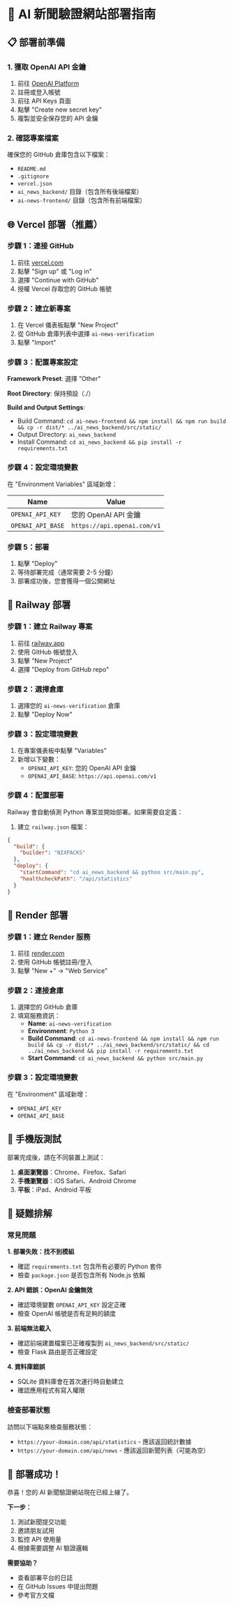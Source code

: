 # 🚀 AI 新聞驗證網站部署指南

## 📋 部署前準備

### 1. 獲取 OpenAI API 金鑰

1. 前往 [OpenAI Platform](https://platform.openai.com)
2. 註冊或登入帳號
3. 前往 API Keys 頁面
4. 點擊 "Create new secret key"
5. 複製並安全保存您的 API 金鑰

### 2. 確認專案檔案

確保您的 GitHub 倉庫包含以下檔案：
- `README.md`
- `.gitignore`
- `vercel.json`
- `ai_news_backend/` 目錄（包含所有後端檔案）
- `ai-news-frontend/` 目錄（包含所有前端檔案）

## 🌐 Vercel 部署（推薦）

### 步驟 1：連接 GitHub

1. 前往 [vercel.com](https://vercel.com)
2. 點擊 "Sign up" 或 "Log in"
3. 選擇 "Continue with GitHub"
4. 授權 Vercel 存取您的 GitHub 帳號

### 步驟 2：建立新專案

1. 在 Vercel 儀表板點擊 "New Project"
2. 從 GitHub 倉庫列表中選擇 `ai-news-verification`
3. 點擊 "Import"

### 步驟 3：配置專案設定

**Framework Preset**: 選擇 "Other"

**Root Directory**: 保持預設（./）

**Build and Output Settings**:
- Build Command: `cd ai-news-frontend && npm install && npm run build && cp -r dist/* ../ai_news_backend/src/static/`
- Output Directory: `ai_news_backend`
- Install Command: `cd ai_news_backend && pip install -r requirements.txt`

### 步驟 4：設定環境變數

在 "Environment Variables" 區域新增：

| Name | Value |
|------|-------|
| `OPENAI_API_KEY` | 您的 OpenAI API 金鑰 |
| `OPENAI_API_BASE` | `https://api.openai.com/v1` |

### 步驟 5：部署

1. 點擊 "Deploy"
2. 等待部署完成（通常需要 2-5 分鐘）
3. 部署成功後，您會獲得一個公開網址

## 🚂 Railway 部署

### 步驟 1：建立 Railway 專案

1. 前往 [railway.app](https://railway.app)
2. 使用 GitHub 帳號登入
3. 點擊 "New Project"
4. 選擇 "Deploy from GitHub repo"

### 步驟 2：選擇倉庫

1. 選擇您的 `ai-news-verification` 倉庫
2. 點擊 "Deploy Now"

### 步驟 3：設定環境變數

1. 在專案儀表板中點擊 "Variables"
2. 新增以下變數：
   - `OPENAI_API_KEY`: 您的 OpenAI API 金鑰
   - `OPENAI_API_BASE`: `https://api.openai.com/v1`

### 步驟 4：配置部署

Railway 會自動偵測 Python 專案並開始部署。如果需要自定義：

1. 建立 `railway.json` 檔案：
```json
{
  "build": {
    "builder": "NIXPACKS"
  },
  "deploy": {
    "startCommand": "cd ai_news_backend && python src/main.py",
    "healthcheckPath": "/api/statistics"
  }
}
```

## 🔧 Render 部署

### 步驟 1：建立 Render 服務

1. 前往 [render.com](https://render.com)
2. 使用 GitHub 帳號註冊/登入
3. 點擊 "New +" → "Web Service"

### 步驟 2：連接倉庫

1. 選擇您的 GitHub 倉庫
2. 填寫服務資訊：
   - **Name**: `ai-news-verification`
   - **Environment**: `Python 3`
   - **Build Command**: `cd ai-news-frontend && npm install && npm run build && cp -r dist/* ../ai_news_backend/src/static/ && cd ../ai_news_backend && pip install -r requirements.txt`
   - **Start Command**: `cd ai_news_backend && python src/main.py`

### 步驟 3：設定環境變數

在 "Environment" 區域新增：
- `OPENAI_API_KEY`
- `OPENAI_API_BASE`

## 📱 手機版測試

部署完成後，請在不同裝置上測試：

1. **桌面瀏覽器**：Chrome、Firefox、Safari
2. **手機瀏覽器**：iOS Safari、Android Chrome
3. **平板**：iPad、Android 平板

## 🐛 疑難排解

### 常見問題

**1. 部署失敗：找不到模組**
- 確認 `requirements.txt` 包含所有必要的 Python 套件
- 檢查 `package.json` 是否包含所有 Node.js 依賴

**2. API 錯誤：OpenAI 金鑰無效**
- 確認環境變數 `OPENAI_API_KEY` 設定正確
- 檢查 OpenAI 帳號是否有足夠的額度

**3. 前端無法載入**
- 確認前端建置檔案已正確複製到 `ai_news_backend/src/static/`
- 檢查 Flask 路由是否正確設定

**4. 資料庫錯誤**
- SQLite 資料庫會在首次運行時自動建立
- 確認應用程式有寫入權限

### 檢查部署狀態

訪問以下端點來檢查服務狀態：
- `https://your-domain.com/api/statistics` - 應該返回統計數據
- `https://your-domain.com/api/news` - 應該返回新聞列表（可能為空）

## 🎉 部署成功！

恭喜！您的 AI 新聞驗證網站現在已經上線了。

**下一步：**
1. 測試新聞提交功能
2. 邀請朋友試用
3. 監控 API 使用量
4. 根據需要調整 AI 驗證邏輯

**需要協助？**
- 查看部署平台的日誌
- 在 GitHub Issues 中提出問題
- 參考官方文檔

